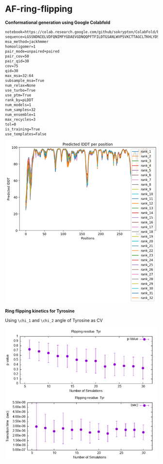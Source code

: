 # AF-ring-flipping

**Conformational generation using Google Colabfold**

```
notebook=https://colab.research.google.com/github/sokrypton/ColabFold/blob/main/beta/AlphaFold2_advanced_beta.ipynb
sequence=LGSSNDNIELVDFQNIMFYGDAEVGDNQQPFTFILDTGSANLWVPSVKCTTAGCLTKHLYDSSKSRTYEKDGTKVEMNYVSGTVSGFFSKDLVTVGNLSLPYKFIEVIDTNGFEPTYTASTFDGILGLGWKDLSIGSVDPIVVELKNQNKIENALFTFYLPVHDKHTGFLTIGGIEERFYEGPLTYEKLNHDLYWQITLDAHVGNIMLEKANCIVDSGTSAITVPTDFLNKMLQNLDVIKVPFLPFYVTLCNNSKLPTFEFTSENGKYTLEPEYYLQHIEDVGPGLCMLNIIGLDFPVPTFILGDPFMRKYFTVFDYDNHSVGIALAKKNL
msa_method=jackhmmer
homooligomer=1
pair_mode=unpaired+paired
pair_cov=50
pair_qid=30
cov=75
qid=30
max_msa=32:64
subsample_msa=True
num_relax=None
use_turbo=True
use_ptm=True
rank_by=pLDDT
num_models=1
num_samples=32
num_ensemble=1
max_recycles=3
tol=0
is_training=True
use_templates=False
```
![error](/predicted_LDDT.png)

**Ring flipping kinetics for Tyrosine**

Using `\chi_1` and `\chi_2` angle of Tyrosine as CV

![tyrmeta](/Tyr-ring-flip/plot_error_tyr.png)
